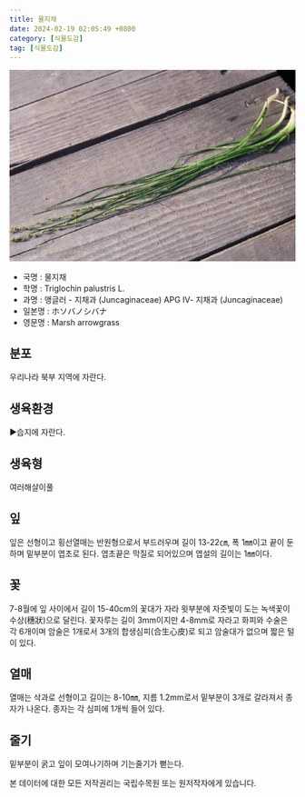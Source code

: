 ```yaml
---
title: 물지채
date: 2024-02-19 02:05:49 +0800
category: [식물도감]
tag: [식물도감]
---
```




![물지채](/assets/img/fileUpload/plants/basic/Juncaginaceae/Triglochin/11959/1_th2.JPG)
- 국명 : 물지채
- 학명 : Triglochin palustris L.
- 과명 : 앵글러 - 지채과 (Juncaginaceae) APG Ⅳ- 지채과 (Juncaginaceae)
- 일본명 : ホソバノシバナ
- 영문명 : Marsh arrowgrass


## 분포
우리나라 북부 지역에 자란다.
## 생육환경
▶습지에 자란다.
## 생육형
여러해살이풀 
## 잎
잎은 선형이고 횡선열매는 반원형으로서 부드러우며 길이 13-22㎝, 폭 1㎜이고 끝이 둔하며 밑부분이 엽초로 된다. 엽초끝은 막질로 되어있으며 엽설의 길이는 1㎜이다.
## 꽃
7-8월에 잎 사이에서 길이 15-40cm의 꽃대가 자라 윗부분에 자줏빛이 도는 녹색꽃이 수상(穗狀)으로 달린다. 꽃자루는 길이 3mm이지만 4-8mm로 자라고 화피와 수술은 각 6개이며 암술은 1개로서 3개의 합생심피(合生心皮)로 되고 암술대가 없으며 짧은 털이 있다.
## 열매
열매는 삭과로 선형이고 길이는 8-10㎜, 지름 1.2mm로서 밑부분이 3개로 갈라져서 종자가 나온다. 종자는 각 심피에 1개씩 들어 있다.
## 줄기
밑부분이 굵고 잎이 모여나기하며 기는줄기가 뻗는다.






본 데이터에 대한 모든 저작권리는 국립수목원 또는 원저작자에게 있습니다.
